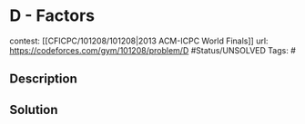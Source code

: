 # D - Factors

contest: [[CFICPC/101208/101208|2013 ACM-ICPC World Finals]]
url: https://codeforces.com/gym/101208/problem/D
#Status/UNSOLVED
Tags: #

## Description

## Solution

